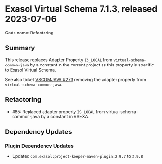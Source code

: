 # Exasol Virtual Schema 7.1.3, released 2023-07-06

Code name: Refactoring

## Summary

This release replaces Adapter Property `IS_LOCAL` from `virtual-schema-common-java` by a constant in the current project as this property is specific to Exasol Virtual Schema.

See also ticket [VSCOMJAVA #273](https://github.com/exasol/virtual-schema-common-java/pull/273) removing the adapter property from `virtual-schema-common-java`.

## Refactoring

* #85: Replaced adapter property `IS_LOCAL` from virtual-schema-common-java by a constant in VSEXA.
## Dependency Updates

### Plugin Dependency Updates

* Updated `com.exasol:project-keeper-maven-plugin:2.9.7` to `2.9.8`
